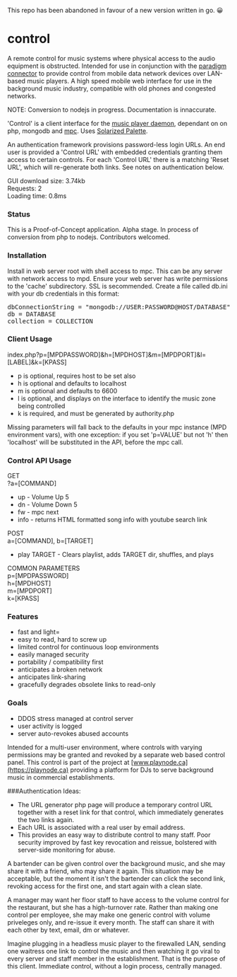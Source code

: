 This repo has been abandoned in favour of a new version written in go. 😀

# control
A remote control for music systems where physical access to the audio equipment is obstructed. Intended for use in conjunction with the [paradigm connector](https://github.com/neilscudder/paradigm) to provide control from mobile data network devices over LAN-based music players. A high speed mobile web interface for use in the background music industry, compatible with old phones and congested networks.

NOTE: Conversion to nodejs in progress. Documentation is innaccurate.

'Control' is a client interface for the [music player daemon](https://github.com/MaxKellermann/MPD), dependant on on php, mongodb and [mpc](http://git.musicpd.org/cgit/master/mpc.git/). Uses [Solarized Palette](https://github.com/altercation/solarized).

An authentication framework provisions password-less login URLs. An end user is provided a 'Control URL' with embedded credentials granting them access to certain controls. For each 'Control URL' there is a matching 'Reset URL', which will re-generate both links. See notes on authentication below.

GUI download size: 3.74kb<br>
Requests: 2<br>
Loading time: 0.8ms

### Status
This is a Proof-of-Concept application. Alpha stage. In process of conversion from php to nodejs. Contributors welcomed.

### Installation
Install in web server root with shell access to mpc. This can be any server with network access to mpd. Ensure your web server has write permissions to the 'cache' subdirectory. SSL is secommended. Create a file called db.ini with your db credentials in this format:

<pre>
dbConnectionString = "mongodb://USER:PASSWORD@HOST/DATABASE"
db = DATABASE
collection = COLLECTION
</pre>

### Client Usage
index.php?p=[MPDPASSWORD]&h=[MPDHOST]&m=[MPDPORT]&l=[LABEL]&k=[KPASS]

- p is optional, requires host to be set also
- h is optional and defaults to localhost
- m is optional and defaults to 6600
- l is optional, and displays on the interface to identify the music zone being controlled
- k is required, and must be generated by authority.php
 
Missing parameters will fall back to the defaults in your mpc instance (MPD environment vars), with one exception: if you set 'p=VALUE' but not 'h' then 'localhost' will be substituted in the API, before the mpc call.

### Control API Usage
GET<br>
?a=[COMMAND]
- up - Volume Up 5
- dn - Volume Down 5
- fw - mpc next
- info - returns HTML formatted song info with youtube search link

POST<br>
a=[COMMAND], b=[TARGET]
- play TARGET - Clears playlist, adds TARGET dir, shuffles, and plays

COMMON PARAMETERS<br>
p=[MPDPASSWORD]<br>
h=[MPDHOST]<br>
m=[MPDPORT]<br>
k=[KPASS]<br>

### Features

* fast and light=
* easy to read, hard to screw up
* limited control for continuous loop environments
* easily managed security
* portability / compatibility first
* anticipates a broken network
* anticipates link-sharing
* gracefully degrades obsolete links to read-only

### Goals
* DDOS stress managed at control server
* user activity is logged
* server auto-revokes abused accounts

Intended for a multi-user environment, where controls with varying permissions may be granted and revoked by a separate web based control panel. This control is part of the project at [www.playnode.ca](https://playnode.ca) providing a platform for DJs to serve background music in commercial establishments.

###Authentication Ideas:
- The URL generator php page will produce a temporary control URL together with a reset link for that control, which immediately generates the two links again.
- Each URL is associated with a real user by email address.
- This provides an easy way to distribute control to many staff. Poor security improved by fast key revocation and reissue, bolstered with server-side monitoring for abuse.

A bartender can be given control over the background music, and she may share it with a friend, who may share it again. This situation may be acceptable, but the moment it isn't the bartender can click the second link, revoking access for the first one, and start again with a clean slate.

A manager may want her floor staff to have access to the volume control for the restaurant, but she has a high-turnover rate. Rather than making one control per employee, she may make one generic control with volume priveleges only, and re-issue it every month. The staff can share it with each other by text, email, dm or whatever.

Imagine plugging in a headless music player to the firewalled LAN, sending one waitress one link to control the music and then watching it go viral to every server and staff member in the establishment. That is the purpose of this client. Immediate control, without a login process, centrally managed.
